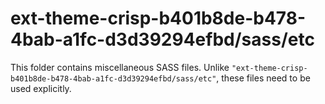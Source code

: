 # ext-theme-crisp-b401b8de-b478-4bab-a1fc-d3d39294efbd/sass/etc

This folder contains miscellaneous SASS files. Unlike `"ext-theme-crisp-b401b8de-b478-4bab-a1fc-d3d39294efbd/sass/etc"`, these files
need to be used explicitly.
